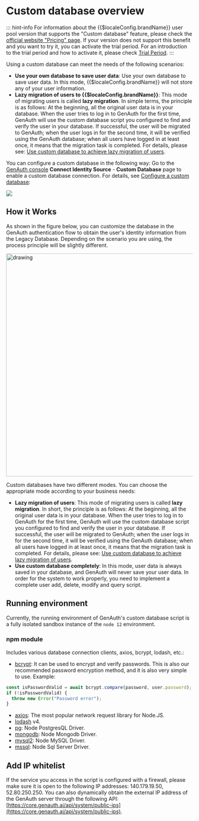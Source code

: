 # Custom database overview

<LastUpdated/>

::: hint-info
For information about the {{$localeConfig.brandName}} user pool version that supports the "Custom database" feature, please check the [official website "Pricing" page](https://www.genauth.ai/pricing). If your version does not support this benefit and you want to try it, you can activate the trial period. For an introduction to the trial period and how to activate it, please check [Trial Period](/guides/basics/trial/README.md).
:::

Using a custom database can meet the needs of the following scenarios:

- **Use your own database to save user data**: Use your own database to save user data. In this mode, {{$localeConfig.brandName}} will not store any of your user information.
- **Lazy migration of users to {{$localeConfig.brandName}}**: This mode of migrating users is called **lazy migration**. In simple terms, the principle is as follows: At the beginning, all the original user data is in your database. When the user tries to log in to GenAuth for the first time, GenAuth will use the custom database script you configured to find and verify the user in your database. If successful, the user will be migrated to GenAuth; when the user logs in for the second time, it will be verified using the GenAuth database; when all users have logged in at least once, it means that the migration task is completed. For details, please see: [Use custom database to achieve lazy migration of users](./lazy-migration.md).

You can configure a custom database in the following way: Go to the [GenAuth console](https://console.genauth.ai/console/userpool) **Connect Identity Source** - **Custom Database** page to enable a custom database connection. For details, see [Configure a custom database](./configuration/README.md):

![](~@imagesZhCn/guides/database-connection/Xnip2021-02-24_16-58-19.png)

## How it Works

As shown in the figure below, you can customize the database in the GenAuth authentication flow to obtain the user's identity information from the Legacy Database. Depending on the scenario you are using, the process principle will be slightly different.

<img src="~@imagesZhCn/guides/Lark20210305-144321.png" alt="drawing" height=600 style="display:block;margin: 0 auto;"/>

Custom databases have two different modes. You can choose the appropriate mode according to your business needs:

- **Lazy migration of users**: This mode of migrating users is called **lazy migration**. In short, the principle is as follows: At the beginning, all the original user data is in your database. When the user tries to log in to GenAuth for the first time, GenAuth will use the custom database script you configured to find and verify the user in your database. If successful, the user will be migrated to GenAuth; when the user logs in for the second time, it will be verified using the GenAuth database; when all users have logged in at least once, it means that the migration task is completed. For details, please see: [Use custom database to achieve lazy migration of users](./lazy-migration.md).
- **Use custom database completely**: In this mode, user data is always saved in your database, and GenAuth will never save your user data. In order for the system to work properly, you need to implement a complete user add, delete, modify and query script.

## Running environment

Currently, the running environment of GenAuth's custom database script is a fully isolated sandbox instance of the `node 12` environment.

### npm module

Includes various database connection clients, axios, bcrypt, lodash, etc.:

- [bcrypt](https://github.com/kelektiv/node.bcrypt.js): It can be used to encrypt and verify passwords. This is also our recommended password encryption method, and it is also very simple to use. Example:

```javascript
const isPasswordValid = await bcrypt.compare(password, user.password);
if (!isPasswordValid) {
  throw new Error("Password error");
}
```

- [axios](https://github.com/axios/axios): The most popular network request library for Node.JS.
- [lodash](https://lodash.com/) v4.
- [pg](https://node-postgres.com/): Node PostgresQL Driver.
- [mongodb](https://mongodb.github.io/node-mongodb-native/): Node Mongodb Driver.
- [mysql2](https://github.com/sidorares/node-mysql2): Node MySQL Driver.
- [mssql](https://github.com/tediousjs/node-mssql): Node Sql Server Driver.

## Add IP whitelist

If the service you access in the script is configured with a firewall, please make sure it is open to the following IP addresses: 140.179.19.50, 52.80.250.250. You can also dynamically obtain the external IP address of the GenAuth server through the following API: [https://core.genauth.ai/api/system/public-ips](https://core.genauth.ai/api/system/public-ips).
